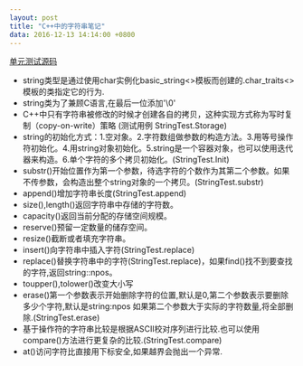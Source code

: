 ```yaml
---
layout: post
title: "C++中的字符串笔记"
data: 2016-12-13 14:14:00 +0800
---
```


[单元测试源码](https://github.com/9b9387/CPP_Practice/blob/master/CPP_Practice/StringPractice.hpp)

- string类型是通过使用char实例化basic_string<>模板而创建的.char_traits<>模板的类指定它的行为.
- string类为了兼顾C语言,在最后一位添加'\0'
- C++中只有字符串被修改的时候才创建各自的拷贝，这种实现方式称为写时复制（copy-on-write）策略 (测试用例 StringTest.Storage)
- string的初始化方式：1.空对象。2.字符数组做参数的构造方法。3.用等号操作符初始化。4.用string对象初始化。5.string是一个容器对象，也可以使用迭代器来构造。6.单个字符的多个拷贝初始化。(StringTest.Init)
- substr()开始位置作为第一个参数，待选字符的个数作为其第二个参数。如果不传参数，会构造出整个string对象的一个拷贝。(StringTest.substr)
- append()增加字符串长度(StringTest.append)
- size(),length()返回字符串中存储的字符数。
- capacity()返回当前分配的存储空间规模。
- reserve()预留一定数量的储存空间。
- resize()截断或者填充字符串。
- insert()向字符串中插入字符(StringTest.replace)
- replace()替换字符串中的字符(StringTest.replace)，如果find()找不到要查找的字符,返回string::npos。
- toupper(),tolower()改变大小写
- erase()第一个参数表示开始删除字符的位置,默认是0,第二个参数表示要删除多少个字符,默认是string:npos 如果第二个参数大于实际的字符数量,将全部删除.(StringTest.erase)
- 基于操作符的字符串比较是根据ASCII校对序列进行比较.也可以使用compare()方法进行更复杂的比较.(StringTest.compare)
- at()访问字符比直接用下标安全,如果越界会抛出一个异常.